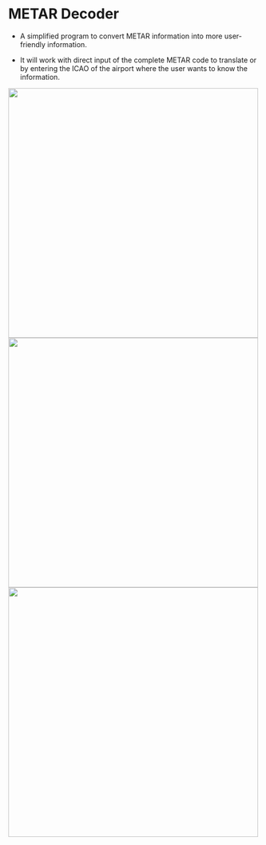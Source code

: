 # **METAR Decoder**


+ A simplified program to convert METAR information into more user-friendly information.



+ It will work with direct input of the complete METAR code to translate or by entering the ICAO of the airport where the user wants to know the information.


<img src="https://github.com/Ruisth/METAR_Decoder/assets/49766880/6bf515ab-657a-4fe4-8a87-bf3f3a766428" width="500" />
<img src="https://github.com/Ruisth/METAR_Decoder/assets/49766880/6803d6a8-eabf-466b-a35b-23644f720448" width="500" />
<img src="https://github.com/Ruisth/METAR_Decoder/assets/49766880/5c57cf2b-bae0-45bb-b48e-96c677c3f123" width="500" />

